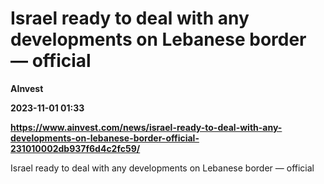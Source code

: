 # Israel ready to deal with any developments on Lebanese border — official
**AInvest**

**2023-11-01 01:33**

**https://www.ainvest.com/news/israel-ready-to-deal-with-any-developments-on-lebanese-border-official-231010002db937f6d4c2fc59/**

Israel ready to deal with any developments on Lebanese border — official